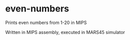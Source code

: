 # even-numbers
Prints even numbers from 1-20 in MIPS

Written in MIPS assembly, executed in MARS45 simulator
